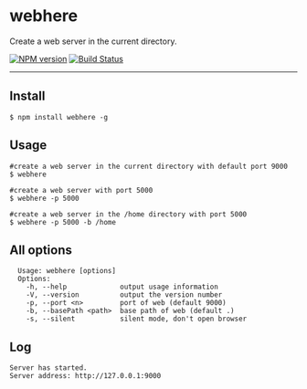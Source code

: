 # webhere

Create a web server in the current directory. 

[![NPM version](https://img.shields.io/npm/v/webhere.svg?style=flat)](https://npmjs.org/package/webhere)
[![Build Status](https://travis-ci.org/smallyard/webhere.svg?branch=master)](https://travis-ci.org/smallyard/webhere)

---

## Install

```
$ npm install webhere -g 
```

## Usage
```shell
#create a web server in the current directory with default port 9000
$ webhere
```

```shell
#create a web server with port 5000
$ webhere -p 5000
```

```shell
#create a web server in the /home directory with port 5000
$ webhere -p 5000 -b /home
```

## All options
```
  Usage: webhere [options]
  Options:
    -h, --help             output usage information
    -V, --version          output the version number
    -p, --port <n>         port of web (default 9000)
    -b, --basePath <path>  base path of web (default .)
    -s, --silent           silent mode, don't open browser
```

## Log
```
Server has started.
Server address: http://127.0.0.1:9000
```

